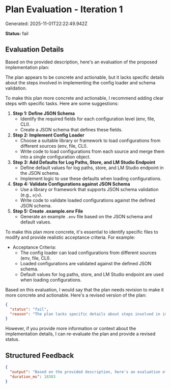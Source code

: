 # Plan Evaluation - Iteration 1

Generated: 2025-11-01T22:22:49.942Z

**Status:** fail

## Evaluation Details

Based on the provided description, here's an evaluation of the proposed implementation plan:

The plan appears to be concrete and actionable, but it lacks specific details about the steps involved in implementing the config loader and schema validation.

To make this plan more concrete and actionable, I recommend adding clear steps with specific tasks. Here are some suggestions:

1. **Step 1: Define JSON Schema**
	* Identify the required fields for each configuration level (env, file, CLI).
	* Create a JSON schema that defines these fields.
2. **Step 2: Implement Config Loader**
	* Choose a suitable library or framework to load configurations from different sources (env, file, CLI).
	* Write code to load configurations from each source and merge them into a single configuration object.
3. **Step 3: Add Defaults for Log Paths, Store, and LM Studio Endpoint**
	* Define default values for log paths, store, and LM Studio endpoint in the JSON schema.
	* Implement logic to use these defaults when loading configurations.
4. **Step 4: Validate Configurations against JSON Schema**
	* Use a library or framework that supports JSON schema validation (e.g., `ajv`).
	* Write code to validate loaded configurations against the defined JSON schema.
5. **Step 5: Create .example.env File**
	* Generate an example `.env` file based on the JSON schema and default values.

To make this plan more concrete, it's essential to identify specific files to modify and provide realistic acceptance criteria. For example:

* Acceptance Criteria:
	+ The config loader can load configurations from different sources (env, file, CLI).
	+ Loaded configurations are validated against the defined JSON schema.
	+ Default values for log paths, store, and LM Studio endpoint are used when loading configurations.

Based on this evaluation, I would say that the plan needs revision to make it more concrete and actionable. Here's a revised version of the plan:

```json
{
  "status": "fail",
  "reason": "The plan lacks specific details about steps involved in implementing the config loader and schema validation."
}
```

However, if you provide more information or context about the implementation details, I can re-evaluate the plan and provide a revised status.

## Structured Feedback

```json
{
  "output": "Based on the provided description, here's an evaluation of the proposed implementation plan:\n\nThe plan appears to be concrete and actionable, but it lacks specific details about the steps involved in implementing the config loader and schema validation.\n\nTo make this plan more concrete and actionable, I recommend adding clear steps with specific tasks. Here are some suggestions:\n\n1. **Step 1: Define JSON Schema**\n\t* Identify the required fields for each configuration level (env, file, CLI).\n\t* Create a JSON schema that defines these fields.\n2. **Step 2: Implement Config Loader**\n\t* Choose a suitable library or framework to load configurations from different sources (env, file, CLI).\n\t* Write code to load configurations from each source and merge them into a single configuration object.\n3. **Step 3: Add Defaults for Log Paths, Store, and LM Studio Endpoint**\n\t* Define default values for log paths, store, and LM Studio endpoint in the JSON schema.\n\t* Implement logic to use these defaults when loading configurations.\n4. **Step 4: Validate Configurations against JSON Schema**\n\t* Use a library or framework that supports JSON schema validation (e.g., `ajv`).\n\t* Write code to validate loaded configurations against the defined JSON schema.\n5. **Step 5: Create .example.env File**\n\t* Generate an example `.env` file based on the JSON schema and default values.\n\nTo make this plan more concrete, it's essential to identify specific files to modify and provide realistic acceptance criteria. For example:\n\n* Acceptance Criteria:\n\t+ The config loader can load configurations from different sources (env, file, CLI).\n\t+ Loaded configurations are validated against the defined JSON schema.\n\t+ Default values for log paths, store, and LM Studio endpoint are used when loading configurations.\n\nBased on this evaluation, I would say that the plan needs revision to make it more concrete and actionable. Here's a revised version of the plan:\n\n```json\n{\n  \"status\": \"fail\",\n  \"reason\": \"The plan lacks specific details about steps involved in implementing the config loader and schema validation.\"\n}\n```\n\nHowever, if you provide more information or context about the implementation details, I can re-evaluate the plan and provide a revised status.",
  "duration_ms": 18303
}
```
